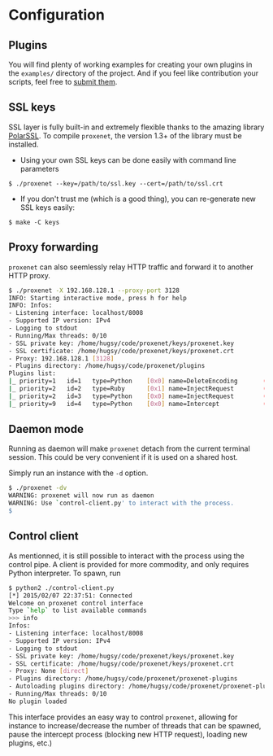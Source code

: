 # Configuration

## Plugins

You will find plenty of working examples for creating your own plugins in the
`examples/` directory of the project. And if you feel like contribution your
scripts, feel free to
[submit them](https://github.com/hugsy/proxenet-plugins/pulls).

## SSL keys

SSL layer is fully built-in and extremely flexible thanks to the amazing library
[PolarSSL](http://polarssl.org/). To compile `proxenet`, the version 1.3+ of the
library must be installed.

- Using your own SSL keys can be done easily with command line parameters
```
$ ./proxenet --key=/path/to/ssl.key --cert=/path/to/ssl.crt
```

- If you don't trust me (which is a good thing), you can re-generate new SSL keys easily:
```
$ make -C keys
```

## Proxy forwarding

`proxenet` can also seemlessly relay HTTP traffic and forward it to another HTTP proxy.

``` bash
$ ./proxenet -X 192.168.128.1 --proxy-port 3128
INFO: Starting interactive mode, press h for help
INFO: Infos:
- Listening interface: localhost/8008
- Supported IP version: IPv4
- Logging to stdout
- Running/Max threads: 0/10
- SSL private key: /home/hugsy/code/proxenet/keys/proxenet.key
- SSL certificate: /home/hugsy/code/proxenet/keys/proxenet.crt
- Proxy: 192.168.128.1 [3128]
- Plugins directory: /home/hugsy/code/proxenet/plugins
Plugins list:
|_ priority=1   id=1   type=Python    [0x0] name=DeleteEncoding       (ACTIVE)
|_ priority=2   id=2   type=Ruby      [0x1] name=InjectRequest        (ACTIVE)
|_ priority=2   id=3   type=Python    [0x0] name=InjectRequest        (ACTIVE)
|_ priority=9   id=4   type=Python    [0x0] name=Intercept            (ACTIVE)
```

## Daemon mode

Running as daemon will make `proxenet` detach from the current terminal session. This could be very convenient if it is used on a shared host.

Simply run an instance with the `-d` option.
```bash
$ ./proxenet -dv
WARNING: proxenet will now run as daemon
WARNING: Use `control-client.py' to interact with the process.
$
```

## Control client
As mentionned, it is still possible to interact with the process using the control pipe. A client is provided for more commodity, and only requires Python interpreter. To spawn, run
```bash
$ python2 ./control-client.py
[*] 2015/02/07 22:37:51: Connected
Welcome on proxenet control interface
Type `help` to list available commands
>>> info
Infos:
- Listening interface: localhost/8008
- Supported IP version: IPv4
- Logging to stdout
- SSL private key: /home/hugsy/code/proxenet/keys/proxenet.key
- SSL certificate: /home/hugsy/code/proxenet/keys/proxenet.crt
- Proxy: None [direct]
- Plugins directory: /home/hugsy/code/proxenet/proxenet-plugins
- Autoloading plugins directory: /home/hugsy/code/proxenet/proxenet-plugins/autoload
- Running/Max threads: 0/10
No plugin loaded
```

This interface provides an easy way to control `proxenet`, allowing for instance to increase/decrease the number of threads that can be spawned, pause the intercept process (blocking new HTTP request), loading new plugins, etc.)
